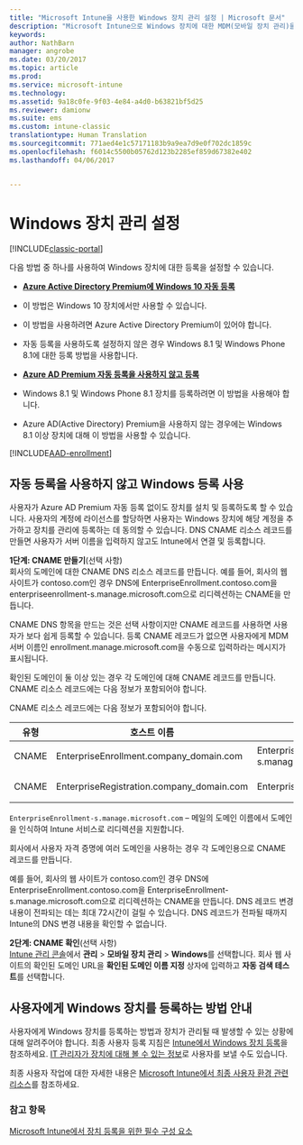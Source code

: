 ```yaml
---
title: "Microsoft Intune을 사용한 Windows 장치 관리 설정 | Microsoft 문서"
description: "Microsoft Intune으로 Windows 장치에 대한 MDM(모바일 장치 관리)을 사용하도록 설정합니다."
keywords: 
author: NathBarn
manager: angrobe
ms.date: 03/20/2017
ms.topic: article
ms.prod: 
ms.service: microsoft-intune
ms.technology: 
ms.assetid: 9a18c0fe-9f03-4e84-a4d0-b63821bf5d25
ms.reviewer: damionw
ms.suite: ems
ms.custom: intune-classic
translationtype: Human Translation
ms.sourcegitcommit: 771aed4e1c57171183b9a9ea7d9e0f702dc1859c
ms.openlocfilehash: f6014c5500b05762d123b2285ef859d67382e402
ms.lasthandoff: 04/06/2017


---
```


# <a name="set-up-windows-device-management"></a>Windows 장치 관리 설정

[!INCLUDE[classic-portal](../includes/classic-portal.md)]

다음 방법 중 하나를 사용하여 Windows 장치에 대한 등록을 설정할 수 있습니다.

- [**Azure Active Directory Premium에 Windows 10 자동 등록**](#set-up-windows-10-and-windows-10-mobile-automatic-enrollment-with-azure-active-directory-premium)
 -  이 방법은 Windows 10 장치에서만 사용할 수 있습니다.
 -  이 방법을 사용하려면 Azure Active Directory Premium이 있어야 합니다.
 -  자동 등록을 사용하도록 설정하지 않은 경우 Windows 8.1 및 Windows Phone 8.1에 대한 등록 방법을 사용합니다.

- [**Azure AD Premium 자동 등록을 사용하지 않고 등록**](#enable-windows-enrollment-without-azure-ad-premium)
 - Windows 8.1 및 Windows Phone 8.1 장치를 등록하려면 이 방법을 사용해야 합니다.
 - Azure AD(Active Directory) Premium을 사용하지 않는 경우에는 Windows 8.1 이상 장치에 대해 이 방법을 사용할 수 있습니다.

[!INCLUDE[AAD-enrollment](../includes/win10-automatic-enrollment-aad.md)]

## <a name="enable-windows-enrollment-without-automatic-enrollment"></a>자동 등록을 사용하지 않고 Windows 등록 사용
사용자가 Azure AD Premium 자동 등록 없이도 장치를 설치 및 등록하도록 할 수 있습니다. 사용자의 계정에 라이선스를 할당하면 사용자는 Windows 장치에 해당 계정을 추가하고 장치를 관리에 등록하는 데 동의할 수 있습니다. DNS CNAME 리소스 레코드를 만들면 사용자가 서버 이름을 입력하지 않고도 Intune에서 연결 및 등록합니다.

**1단계: CNAME 만들기**(선택 사항)<br>
회사의 도메인에 대한 CNAME DNS 리소스 레코드를 만듭니다. 예를 들어, 회사의 웹 사이트가 contoso.com인 경우 DNS에 EnterpriseEnrollment.contoso.com을 enterpriseenrollment-s.manage.microsoft.com으로 리디렉션하는 CNAME을 만듭니다.

CNAME DNS 항목을 만드는 것은 선택 사항이지만 CNAME 레코드를 사용하면 사용자가 보다 쉽게 등록할 수 있습니다. 등록 CNAME 레코드가 없으면 사용자에게 MDM 서버 이름인 enrollment.manage.microsoft.com을 수동으로 입력하라는 메시지가 표시됩니다.

확인된 도메인이 둘 이상 있는 경우 각 도메인에 대해 CNAME 레코드를 만듭니다. CNAME 리소스 레코드에는 다음 정보가 포함되어야 합니다.

CNAME 리소스 레코드에는 다음 정보가 포함되어야 합니다.

|유형|호스트 이름|지시 대상|TTL|
|--------|-------------|-------------|-------|
|CNAME|EnterpriseEnrollment.company_domain.com|EnterpriseEnrollment-s.manage.microsoft.com |1시간|
|CNAME|EnterpriseRegistration.company_domain.com|EnterpriseRegistration.windows.net|1시간|

`EnterpriseEnrollment-s.manage.microsoft.com` – 메일의 도메인 이름에서 도메인을 인식하여 Intune 서비스로 리디렉션을 지원합니다.

회사에서 사용자 자격 증명에 여러 도메인을 사용하는 경우 각 도메인용으로 CNAME 레코드를 만듭니다.

예를 들어, 회사의 웹 사이트가 contoso.com인 경우 DNS에 EnterpriseEnrollment.contoso.com을 EnterpriseEnrollment-s.manage.microsoft.com으로 리디렉션하는 CNAME을 만듭니다. DNS 레코드 변경 내용이 전파되는 데는 최대 72시간이 걸릴 수 있습니다. DNS 레코드가 전파될 때까지 Intune의 DNS 변경 내용을 확인할 수 없습니다.

**2단계: CNAME 확인**(선택 사항)<br>
[Intune 관리 콘솔](http://manage.microsoft.com)에서 **관리** &gt; **모바일 장치 관리** &gt; **Windows**를 선택합니다. 회사 웹 사이트의 확인된 도메인 URL을 **확인된 도메인 이름 지정** 상자에 입력하고 **자동 검색 테스트**를 선택합니다.

## <a name="tell-users-how-to-enroll-windows-devices"></a>사용자에게 Windows 장치를 등록하는 방법 안내
사용자에게 Windows 장치를 등록하는 방법과 장치가 관리될 때 발생할 수 있는 상황에 대해 알려주어야 합니다.
최종 사용자 등록 지침은 [Intune에서 Windows 장치 등록](https://docs.microsoft.com/intune/enduser/enroll-your-device-in-intune-windows)을 참조하세요. [IT 관리자가 장치에 대해 볼 수 있는 정보](https://docs.microsoft.com/intune/enduser/what-can-your-it-administrator-see-when-you-enroll-your-device-in-intune-windows)로 사용자를 보낼 수도 있습니다.

최종 사용자 작업에 대한 자세한 내용은 [Microsoft Intune에서 최종 사용자 환경 관련 리소스](https://docs.microsoft.com/intune/deploy-use/how-to-educate-your-end-users-about-microsoft-intune)를 참조하세요.

### <a name="see-also"></a>참고 항목
[Microsoft Intune에서 장치 등록을 위한 필수 구성 요소](prerequisites-for-enrollment.md)

